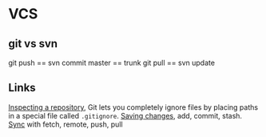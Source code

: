 # VCS

## git vs svn
git push == svn commit
master == trunk
git pull == svn update

## Links
[Inspecting a repository](https://www.atlassian.com/git/tutorials/inspecting-a-repository), 
Git lets you completely ignore files by placing paths in a special file called `.gitignore`.
[Saving changes](https://www.atlassian.com/git/tutorials/saving-changes), add, commit, stash.
[Sync](https://www.atlassian.com/git/tutorials/syncing) with fetch, remote, push, pull
